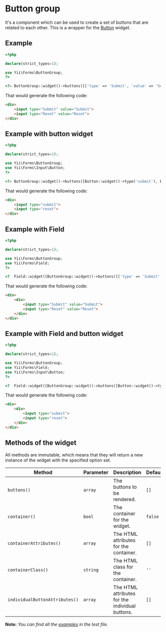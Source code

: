 # Button group

It's a component which can be used to create a set of buttons that are related to each other. This is a wrapper for the [Button](button.md) widget.

## Example

```php
<?php

declare(strict_types=1);

use Yii\Forms\ButtonGroup;
?>

<?= ButtonGroup::widget()->buttons([['type' => 'Submit', 'value' => 'Submit'], ['type' => 'Reset', 'value' => 'Reset']]) ?>
```

That would generate the following code:

```html
<div>
    <input type="Submit" value="Submit">
    <input type="Reset" value="Reset">
</div>
```

## Example with button widget

```php
<?php

declare(strict_types=1);

use Yii\Forms\ButtonGroup;
use Yii\Forms\Input\Button;
?>

<?= ButtonGroup::widget()->buttons([Button::widget()->type('submit'), Button::widget()->type('reset')]) ?>
```

That would generate the following code:

```html
<div>
    <input type="submit">
    <input type="reset">
</div>
```

## Example with Field

```php
<?php

declare(strict_types=1);

use Yii\Forms\ButtonGroup;
use Yii\Forms\Field;
?>

<?  Field::widget([ButtonGroup::widget()->buttons([['type' => 'Submit', 'value' => 'Submit'], ['type' => 'Reset', 'value' => 'Reset']])]) ?>
```

That would generate the following code:

```html
<div>
    <div>
        <input type="Submit" value="Submit">
        <input type="Reset" value="Reset">
    </div>
</div>
```

## Example with Field and button widget

```php
<?php

declare(strict_types=1);

use Yii\Forms\ButtonGroup;
use Yii\Forms\Field;
use Yii\Forms\Input\Button;
?>

<?  Field::widget([ButtonGroup::widget()->buttons([Button::widget()->type('submit'), Button::widget()->type('reset')])]) ?>
```

That would generate the following code:

```html
<div>
    <div>
        <input type="submit">
        <input type="reset">
    </div>
</div>
```

## Methods of the widget

All methods are immutable, which means that they will return a new instance of the widget with the specified option set.

| Method                         | Parameter | Description                                     | Default |
|--------------------------------|-----------|-------------------------------------------------|---------|
| `buttons()`                    | `array`   | The buttons to be rendered.                     | `[]`	   |
| `container()`                  | `bool`    | The container for the widget.                   | `false` |
| `containerAttributes()`        | `array`   | The HTML attributes for the container.          | `[]`    |
| `containerClass()`             | `string`  | The HTML class for the container.               | `''`    |
| `individualButtonAttributes()` | `array`   | The HTML attributes for the individual buttons. | `[]`    |

**Note:** *You can find all the [examples](/tests/Doc/ButtonGroupDocTest.php) in the test file.*
